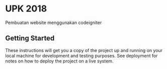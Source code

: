# UPK 2018

Pembuatan website menggunakan codeigniter

## Getting Started

These instructions will get you a copy of the project up and running on your local machine for development and testing purposes. See deployment for notes on how to deploy the project on a live system.